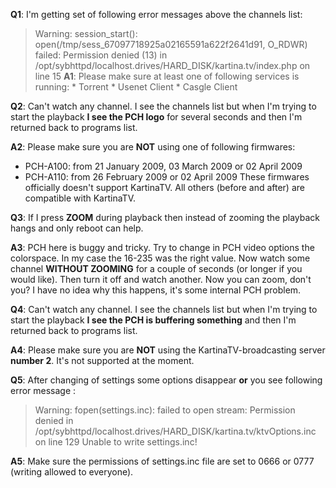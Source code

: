 **Q1**: I'm getting set of following error messages above the channels list:
> Warning: session\_start(): open(/tmp/sess\_67097718925a02165591a622f2641d91,
> O\_RDWR) failed: Permission denied (13) in
> /opt/sybhttpd/localhost.drives/HARD\_DISK/kartina.tv/index.php on line 15
**A1**: Please make sure at least one of following services is running:
    * Torrent
    * Usenet Client
    * Casgle Client

**Q2**: Can't watch any channel. I see the channels list but when I'm trying to start the playback **I see the PCH logo** for several seconds and then I'm returned back to programs list.

**A2**: Please make sure you are **NOT** using one of following firmwares:
  * PCH-A100: from 21 January 2009, 03 March 2009 or 02 April 2009
  * PCH-A110: from 26 February 2009 or 02 April 2009
These firmwares officially doesn't support KartinaTV. All others (before and after) are compatible with KartinaTV.

**Q3**: If I press **ZOOM** during playback then instead of zooming the playback hangs and only reboot can help.

**A3**: PCH here is buggy and tricky. Try to change in PCH video options the colorspace. In my case the 16-235 was the right value. Now watch some channel **WITHOUT ZOOMING** for a couple of seconds (or longer if you would like). Then turn it off and watch another. Now you can zoom, don't you?
I have no idea why this happens, it's some internal PCH problem.

**Q4**: Can't watch any channel. I see the channels list but when I'm trying to start the playback **I see the PCH is buffering something** and then I'm returned back to programs list.

**A4**: Please make sure you are **NOT** using the KartinaTV-broadcasting server **number 2**. It's not supported at the moment.

**Q5**: After changing of settings some options disappear **or** you see following error message :
> Warning: fopen(settings.inc): failed to open stream: Permission denied in
> /opt/sybhttpd/localhost.drives/HARD\_DISK/kartina.tv/ktvOptions.inc
> on line 129 Unable to write settings.inc!

**A5**: Make sure the permissions of settings.inc file are set to 0666 or 0777 (writing allowed to everyone).